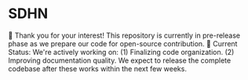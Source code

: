 # SDHN
👋 Thank you for your interest!   This repository is currently in pre-release phase as we prepare our code for open-source contribution.  🚧 Current Status:  We're actively working on:  (1) Finalizing code organization. (2) Improving documentation quality.  We expect to release the complete codebase after these works within the next few weeks.

